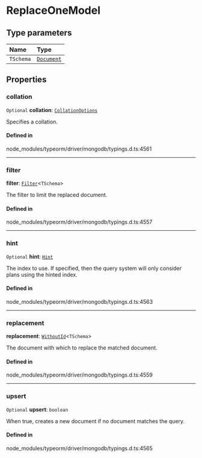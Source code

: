 # ReplaceOneModel

## Type parameters

| Name | Type |
| :------ | :------ |
| `TSchema` | [`Document`](Document.md) |

## Properties

### collation

 `Optional` **collation**: [`CollationOptions`](CollationOptions.md)

Specifies a collation.

#### Defined in

node_modules/typeorm/driver/mongodb/typings.d.ts:4561

___

### filter

 **filter**: [`Filter`](../types/Filter.md)<`TSchema`\>

The filter to limit the replaced document.

#### Defined in

node_modules/typeorm/driver/mongodb/typings.d.ts:4557

___

### hint

 `Optional` **hint**: [`Hint`](../types/Hint.md)

The index to use. If specified, then the query system will only consider plans using the hinted index.

#### Defined in

node_modules/typeorm/driver/mongodb/typings.d.ts:4563

___

### replacement

 **replacement**: [`WithoutId`](../types/WithoutId.md)<`TSchema`\>

The document with which to replace the matched document.

#### Defined in

node_modules/typeorm/driver/mongodb/typings.d.ts:4559

___

### upsert

 `Optional` **upsert**: `boolean`

When true, creates a new document if no document matches the query.

#### Defined in

node_modules/typeorm/driver/mongodb/typings.d.ts:4565
